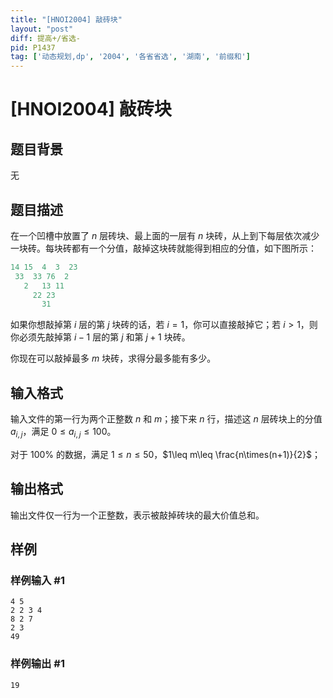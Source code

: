 ```yaml
---
title: "[HNOI2004] 敲砖块"
layout: "post"
diff: 提高+/省选-
pid: P1437
tag: ['动态规划,dp', '2004', '各省省选', '湖南', '前缀和']
---
```

# [HNOI2004] 敲砖块
## 题目背景

无
## 题目描述

在一个凹槽中放置了 $n$ 层砖块、最上面的一层有 $n$ 块砖，从上到下每层依次减少一块砖。每块砖都有一个分值，敲掉这块砖就能得到相应的分值，如下图所示：

```cpp
14 15  4  3  23
 33  33 76  2
   2   13 11
     22 23
       31
```
如果你想敲掉第 $i$ 层的第 $j$ 块砖的话，若 $i=1$，你可以直接敲掉它；若 $i>1$，则你必须先敲掉第 $i-1$ 层的第 $j$ 和第 $j+1$ 块砖。

你现在可以敲掉最多 $m$ 块砖，求得分最多能有多少。
## 输入格式

输入文件的第一行为两个正整数 $n$ 和 $m$；接下来 $n$ 行，描述这 $n$ 层砖块上的分值 $a_{i,j}$，满足 $0\leq a_{i,j}\leq 100$。

对于 $100\%$ 的数据，满足 $1\leq n\leq 50$，$1\leq m\leq \frac{n\times(n+1)}{2}$；
## 输出格式

输出文件仅一行为一个正整数，表示被敲掉砖块的最大价值总和。

## 样例

### 样例输入 #1
```
4 5
2 2 3 4
8 2 7
2 3
49
```
### 样例输出 #1
```
19
```
